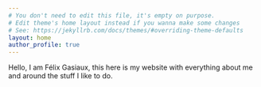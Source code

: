 ```yaml
---
# You don't need to edit this file, it's empty on purpose.
# Edit theme's home layout instead if you wanna make some changes
# See: https://jekyllrb.com/docs/themes/#overriding-theme-defaults
layout: home
author_profile: true
---
```

Hello, I am Félix Gasiaux, this here is my website with everything about me and around the stuff I like to do.
